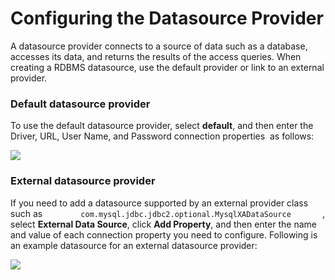 # Configuring the Datasource Provider

A datasource provider connects to a source of data such as a database,
accesses its data, and returns the results of the access queries. When
creating a RDBMS datasource, use the default provider or link to an
external provider.

### Default datasource provider

To use the default datasource provider, select **default**, and then
enter the Driver, URL, User Name, and Password connection properties  as
follows:

![](../../assets/img/53125519/53287617.png) 

### External datasource provider

If you need to add a datasource supported by an external provider class
such as
`         com.mysql.jdbc.jdbc2.optional.MysqlXADataSource        `,
select **External Data Source**, click **Add Property**, and then
enter the name and value of each connection property you need to
configure. Following is an example datasource for an external datasource
provider:

![](../../assets/img/53125519/53287616.png) 
